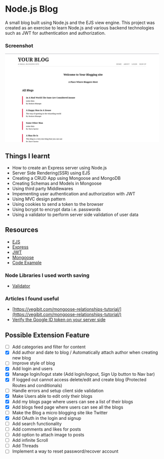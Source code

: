 # Node.js Blog

A small blog built using Node.js and the EJS view engine. This project was created as an exercise to learn Node.js and various backend technologies such as JWT for authentication and authorization.

### Screenshot

![Blog Screenshot](./public/Screenshot-blog.png)

## Things I learnt

- How to create an Express server using Node.js
- Server Side Rendering(SSR) using EJS
- Creating a CRUD App using Mongoose and MongoDB
- Creating Schemas and Models in Mongoose
- Using third party Middlewares
- Impementing user authentication and authorization with JWT
- Using MVC design pattern
- Using cookies to send a token to the browser
- Using bcrypt to encrypt data i.e. passwords
- Using a validator to perform server side validation of user data

## Resources

- [EJS](https://ejs.co/)
- [Express](https://expressjs.com/)
- [JWT](https://jwt.io/introduction)
- [Mongoose](https://mongoosejs.com/docs/index.html)
- [Code Example](https://github.com/iamshaunjp/node-express-jwt-auth/tree/lesson-18)

### Node Libraries I used worth saving

- [Validator](https://www.npmjs.com/package/validator)

### Articles I found useful

- [https://vegibit.com/mongoose-relationships-tutorial/](https://vegibit.com/mongoose-relationships-tutorial/)
- [Verify the Google ID token on your server side](https://developers.google.com/identity/gsi/web/guides/verify-google-id-token)

## Possible Extension Feature

- [ ] Add categories and filter for content
- [x] Add author and date to blog / Automatically attach author when creating new blog
- [ ] Improve style of blog
- [x] Add login and users
- [x] Manage login/logut state (Add login/logout, Sign Up button to Nav bar) 
- [x] If logged out cannot access delete/edit and create blog (Protected Routes and conditionals)
- [ ] Handle errors and setup client side validation
- [x] Make Users able to edit only their blogs
- [x] Add my blogs page where users can see a list of their blogs
- [x] Add blogs feed page where users can see all the blogs
- [ ] Make the Blog a micro blogging site like Twitter
- [x] Add OAuth in the login and signup
- [ ] Add search functionality
- [ ] Add comments and likes for posts
- [ ] Add option to attach image to posts
- [ ] Add infinite Scroll
- [ ] Add Threads
- [ ] Implement a way to reset password/recover account